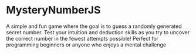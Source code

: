 # MysteryNumberJS

A simple and fun game where the goal is to guess a randomly generated secret number. Test your intuition and deduction skills as you try to uncover the correct number in the fewest attempts possible! Perfect for programming beginners or anyone who enjoys a mental challenge
